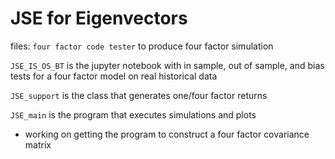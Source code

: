 # JSE for Eigenvectors

files: 
`four factor code tester` to produce four factor simulation

`JSE_IS_OS_BT` is the jupyter notebook with in sample, out of sample, and bias tests for a four factor model on real historical data

`JSE_support` is the class that generates one/four factor returns

`JSE_main` is the program that executes simulations and plots
  - working on getting the program to construct a four factor covariance matrix
